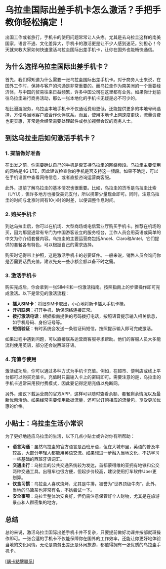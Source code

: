# 乌拉圭国际出差手机卡怎么激活？手把手教你轻松搞定！

出国工作或者旅行，手机卡的使用问题常常让人头疼。尤其是去乌拉圭这样的南美国家，语言不通、文化差异大，手机卡的激活更是让不少人感到迷茫。别担心！今天就来教大家如何快速激活乌拉圭国际出差手机卡，让你在国外也能畅快通信。

## 为什么选择乌拉圭国际出差手机卡？

首先，我们得知道为什么需要一张乌拉圭国际出差手机卡。对于商务人士来说，在国外工作时，保持与客户的沟通是非常重要的。而乌拉圭作为南美洲的一个重要经济体，与中国的贸易往来日益频繁，许多中国公司在这里都有业务。如果你计划前往乌拉圭进行商务活动，那么一张本地化的手机卡无疑是必不可少的。

相比漫游服务，乌拉圭本地手机卡不仅通话费用更低，还能提供更多的本地号码选择，方便与当地客户或合作伙伴联系。而且，使用本地卡上网速度更快，流量资费也更实惠，非常适合经常需要处理邮件或参加视频会议的商务人士。

## 到达乌拉圭后如何激活手机卡？

### 1. 提前做好准备

在出发之前，你需要确认自己的手机是否支持乌拉圭的网络频段。乌拉圭主要使用的网络是4G LTE，因此建议检查你的手机是否支持这一频段。如果不确定，可以在手机设置中查看网络信息，或者直接咨询运营商客服。

此外，提前了解乌拉圭的基本情况也很重要。比如，乌拉圭的货币是乌拉圭比索（UYU），但许多地方也接受美元支付，所以携带少量现金即可。同时，注意乌拉圭的时间与北京时间有10小时的时差，以便调整作息时间。

### 2. 购买手机卡

到达乌拉圭后，你可以在机场、大型商场或电信营业厅购买手机卡。推荐在机场购买，因为那里通常有专门为中国游客设立的服务柜台，工作人员会用英语或简单的中文为你介绍套餐内容。乌拉圭的主要运营商包括Ancel、Claro和Antel，它们提供的套餐各有特色，可以根据自己的需求选择。

购买时记得带上护照，这是激活手机卡的必要证件。一般来说，销售人员会询问你是否需要话费充值，建议先充一些小额金额以备不时之需。

### 3. 激活手机卡

购买完成后，你会拿到一张SIM卡和一份激活指南。按照指南上的步骤操作即可完成激活。以下是常见的激活流程：

- **插入SIM卡**：将旧SIM卡取出，小心地将新卡插入手机卡槽。
- **开机联网**：打开手机，确保网络连接正常。
- **拨打激活电话**：根据指南提供的号码拨打电话，按照语音提示输入相关信息，如手机号码、身份证号等。
- **短信验证**：有时系统会发送一条验证码短信，按照提示输入即可完成激活。

如果过程中遇到问题，可以直接联系运营商客服寻求帮助。他们的客服人员大多能流利使用英语，部分还会说西班牙语。

### 4. 充值与使用

激活成功后，你可以通过多种方式为手机卡充值。例如，在超市、便利店或线上平台都可以购买充值卡。充值时只需输入卡上的密码即可。需要注意的是，乌拉圭的手机卡通常采用预付费模式，因此要记得定期充值以免断网。

另外，建议下载运营商的官方APP，这样可以随时查看余额、套餐剩余情况以及最新优惠活动。如果经常需要使用数据流量，还可以订购相应的流量包，享受更加优惠的价格。

## 小贴士：乌拉圭生活小常识

为了更好地适应乌拉圭的生活，以下几点小贴士或许对你有所帮助：

- **语言沟通**：虽然乌拉圭的官方语言是西班牙语，但在大城市里，英语的普及率较高，大部分年轻人都能用英语交流。如果想进一步融入当地文化，不妨学习一些基础的西班牙语词汇。
- **交通出行**：乌拉圭的公共交通系统较为发达，首都蒙得维的亚拥有地铁和公交两种交通工具。出租车也很方便，但起步价较高，建议使用打车软件Uber更划算。
- **饮食习惯**：乌拉圭人喜欢烧烤，尤其是牛排，被誉为“世界顶级牛肉”。此外，当地的马黛茶也非常有名，不妨尝试一下。
- **安全事项**：乌拉圭整体治安良好，但仍需注意保管好个人财物，尤其是在旅游景点和人群密集的地方。

## 总结

总的来说，激活乌拉圭国际出差手机卡并不复杂，只要提前做好功课并按部就班操作即可。一张合适的手机卡不仅能保障你在国外的工作效率，还能让你更好地体验当地的文化风情。无论是商务出差还是休闲旅游，都值得拥有一张优质的乌拉圭手机卡。

[[購卡點擊聯系](https://t.me/s/SXDXQF)]